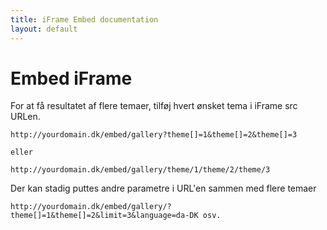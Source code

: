 ```yaml
---
title: iFrame Embed documentation
layout: default
---
```


# Embed iFrame


For at få resultatet af flere temaer, tilføj hvert ønsket tema i iFrame src URLen.

	http://yourdomain.dk/embed/gallery?theme[]=1&theme[]=2&theme[]=3

	eller

	http://yourdomain.dk/embed/gallery/theme/1/theme/2/theme/3

Der kan stadig puttes andre parametre i URL'en sammen med flere temaer

	http://yourdomain.dk/embed/gallery/?theme[]=1&theme[]=2&limit=3&language=da-DK osv.
